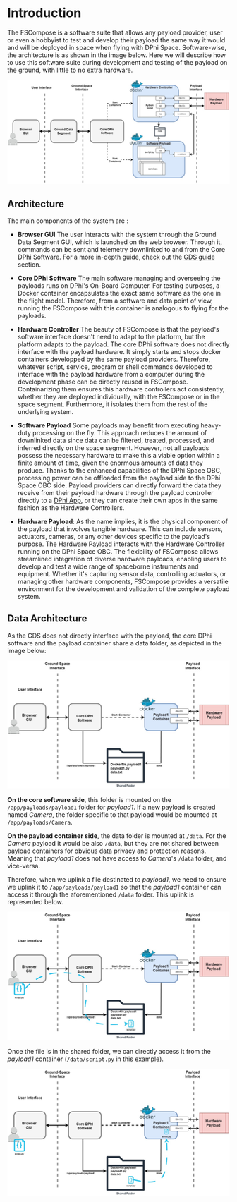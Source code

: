 # Introduction
The FSCompose is a software suite that allows any payload provider, user or even a hobbyist to test and develop their payload the same way it would and will be deployed in space when flying with DPhi Space. Software-wise, the architecture is as shown in the image below. Here we will describe how to use this software suite during development and testing of the payload on the ground, with little to no extra hardware. 

![](imgs/architecture.jpg)


## Architecture

The main components of the system are : 

 - **Browser GUI** The user interacts with the system through the Ground Data Segment GUI, which is launched on the web browser. Through it, commands can be sent and telemetry downlinked to and from the Core DPhi Software. For a more in-depth guide, check out the [GDS guide](./sections/gds.md) section.

 - **Core DPhi Software** The main software managing and overseeing the payloads runs on DPhi's On-Board Computer. For testing purposes, a Docker container encapsulates the exact same software as the one in the flight model. Therefore, from a software and data point of view, running the FSCompose with this container is analogous to flying for the payloads. 

 - **Hardware Controller** The beauty of FSCompose is that the payload's software interface doesn't need to adapt to the platform, but the platform adapts to the payload. The core DPhi software does not directly interface with the payload hardware. It simply starts and stops docker containers developped by the same payload providers. Therefore, whatever script, service, program or shell commands developed to interface with the payload hardware from a computer during the development phase can be directly reused in FSCompose. Containarizing them ensures this hardware controllers act consistently, whether they are deployed individually, with the FSCompose or in the space segment. Furthermore, it isolates them from the rest of the underlying system. 


- **Software Payload** Some payloads may benefit from executing heavy-duty processing on the fly. This approach reduces the amount of downlinked data since data can be filtered, treated, processed, and inferred directly on the space segment. However, not all payloads possess the necessary hardware to make this a viable option within a finite amount of time, given the enormous amounts of data they produce. Thanks to the enhanced capabilities of the DPhi Space OBC, processing power can be offloaded from the payload side to the DPhi Space OBC side. Payload providers can directly forward the data they receive from their payload hardware through the payload controller directly to a [DPhi App](./sections/apps.md), or they can create their own apps in the same fashion as the Hardware Controllers.


- **Hardware Payload**: As the name implies, it is the physical component of the payload that involves tangible hardware. This can include sensors, actuators, cameras, or any other devices specific to the payload's purpose. The Hardware Payload interacts with the Hardware Controller running on the DPhi Space OBC. The flexibility of FSCompose allows streamlined integration of diverse hardware payloads, enabling users to develop and test a wide range of spaceborne instruments and equipment. Whether it's capturing sensor data, controlling actuators, or managing other hardware components, FSCompose provides a versatile environment for the development and validation of the complete payload system.



## Data Architecture

As the GDS does not directly interface with the payload, the core DPhi software and the payload container share a data folder, as depicted in the image below:

![](imgs/data.jpg)

**On the core software side**, this folder is mounted on the `/app/payloads/payload1` folder for *payload1*. If a new payload is created named *Camera*, the folder specific to that payload would be mounted at `/app/payloads/Camera`. 

**On the payload container side**, the data folder is mounted at `/data`. For the *Camera* payload it would be also `/data`, but they are not shared between payload containers for obvious data privacy and protection reasons. Meaning that *payload1* does not have access to *Camera*'s `/data` folder, and vice-versa.

Therefore, when we uplink a file destinated to *payload1*, we need to ensure we uplink it to `/app/payloads/payload1` so that the *payload1* container can access it through the aforementioned `/data` folder. This uplink is represented below.

![](imgs/data-uplink.jpg)

Once the file is in the shared folder, we can directly access it from the *payload1* container (`/data/script.py` in this example).

![](imgs/data-transfer.jpg)